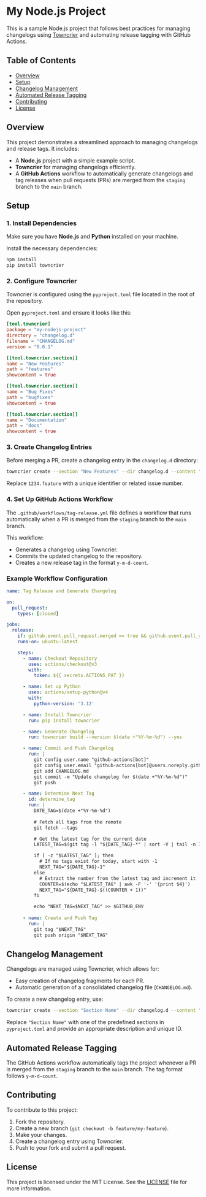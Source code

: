 # My Node.js Project

This is a sample Node.js project that follows best practices for managing changelogs using [Towncrier](https://github.com/twisted/towncrier) and automating release tagging with GitHub Actions.

## Table of Contents

- [Overview](#overview)
- [Setup](#setup)
- [Changelog Management](#changelog-management)
- [Automated Release Tagging](#automated-release-tagging)
- [Contributing](#contributing)
- [License](#license)

## Overview

This project demonstrates a streamlined approach to managing changelogs and release tags. It includes:

- A **Node.js** project with a simple example script.
- **Towncrier** for managing changelogs efficiently.
- A **GitHub Actions** workflow to automatically generate changelogs and tag releases when pull requests (PRs) are merged from the `staging` branch to the `main` branch.

## Setup

### 1. Install Dependencies

Make sure you have **Node.js** and **Python** installed on your machine.

Install the necessary dependencies:

```bash
npm install
pip install towncrier
```

### 2. Configure Towncrier

Towncrier is configured using the `pyproject.toml` file located in the root of the repository.

Open `pyproject.toml` and ensure it looks like this:

```toml
[tool.towncrier]
package = "my-nodejs-project"
directory = "changelog.d"
filename = "CHANGELOG.md"
version = "0.0.1"

[[tool.towncrier.section]]
name = "New Features"
path = "features"
showcontent = true

[[tool.towncrier.section]]
name = "Bug Fixes"
path = "bugfixes"
showcontent = true

[[tool.towncrier.section]]
name = "Documentation"
path = "docs"
showcontent = true
```

### 3. Create Changelog Entries

Before merging a PR, create a changelog entry in the `changelog.d` directory:

```bash
towncrier create --section "New Features" --dir changelog.d --content "Added initial project setup." 1234.feature
```

Replace `1234.feature` with a unique identifier or related issue number.

### 4. Set Up GitHub Actions Workflow

The `.github/workflows/tag-release.yml` file defines a workflow that runs automatically when a PR is merged from the `staging` branch to the `main` branch.

This workflow:

- Generates a changelog using Towncrier.
- Commits the updated changelog to the repository.
- Creates a new release tag in the format `y-m-d-count`.

### Example Workflow Configuration

```yaml
name: Tag Release and Generate Changelog

on:
  pull_request:
    types: [closed]

jobs:
  release:
    if: github.event.pull_request.merged == true && github.event.pull_request.base.ref == 'main' && github.event.pull_request.head.ref == 'staging'
    runs-on: ubuntu-latest

    steps:
      - name: Checkout Repository
        uses: actions/checkout@v3
        with:
          token: ${{ secrets.ACTIONS_PAT }}

      - name: Set up Python
        uses: actions/setup-python@v4
        with:
          python-version: '3.12'

      - name: Install Towncrier
        run: pip install towncrier

      - name: Generate Changelog
        run: towncrier build --version $(date +"%Y-%m-%d") --yes

      - name: Commit and Push Changelog
        run: |
          git config user.name "github-actions[bot]"
          git config user.email "github-actions[bot]@users.noreply.github.com"
          git add CHANGELOG.md
          git commit -m "Update changelog for $(date +"%Y-%m-%d")"
          git push

      - name: Determine Next Tag
        id: determine_tag
        run: |
          DATE_TAG=$(date +"%Y-%m-%d")
          
          # Fetch all tags from the remote
          git fetch --tags

          # Get the latest tag for the current date
          LATEST_TAG=$(git tag -l "${DATE_TAG}-*" | sort -V | tail -n 1)

          if [ -z "$LATEST_TAG" ]; then
            # If no tags exist for today, start with -1
            NEXT_TAG="${DATE_TAG}-1"
          else
            # Extract the number from the latest tag and increment it
            COUNTER=$(echo "$LATEST_TAG" | awk -F '-' '{print $4}')
            NEXT_TAG="${DATE_TAG}-$((COUNTER + 1))"
          fi

          echo "NEXT_TAG=$NEXT_TAG" >> $GITHUB_ENV
  
      - name: Create and Push Tag
        run: |
          git tag "$NEXT_TAG"
          git push origin "$NEXT_TAG"
```

## Changelog Management

Changelogs are managed using Towncrier, which allows for:

- Easy creation of changelog fragments for each PR.
- Automatic generation of a consolidated changelog file (`CHANGELOG.md`).

To create a new changelog entry, use:

```bash
towncrier create --section "Section Name" --dir changelog.d --content "Description of the change." unique-id.feature
```

Replace `"Section Name"` with one of the predefined sections in `pyproject.toml` and provide an appropriate description and unique ID.

## Automated Release Tagging

The GitHub Actions workflow automatically tags the project whenever a PR is merged from the `staging` branch to the `main` branch. The tag format follows `y-m-d-count`.

## Contributing

To contribute to this project:

1. Fork the repository.
2. Create a new branch (`git checkout -b feature/my-feature`).
3. Make your changes.
4. Create a changelog entry using Towncrier.
5. Push to your fork and submit a pull request.

## License

This project is licensed under the MIT License. See the [LICENSE](LICENSE) file for more information.
